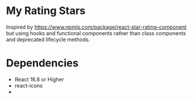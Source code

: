 # My Rating Stars

Inspired by https://www.npmjs.com/package/react-star-rating-component but using hooks and functional components rather than class components and deprecated lifecycle methods.  

# Dependencies

* React 16.8 or Higher
* react-icons
* 